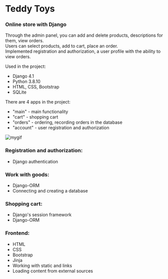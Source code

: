 # Teddy Toys
### Online store with Django


Through the admin panel, you can add and delete products, descriptions for them, view orders.  
Users can select products, add to cart, place an order.  
Implemented registration and authorization, a user profile with the ability to view orders.

Used in the project:
- Django 4.1
- Python 3.8.10
- HTML, CSS, Bootstrap
- SQLite

There are 4 apps in the project:
- "main" - main functionality 
- "cart" - shopping cart
- "orders" - ordering, recording orders in the database
- "account" - user registration and authorization

![mygif](https://github.com/KurhanovichPy/teddy_toys/blob/master/presentation.gif)

### Registration and authorization:
- Django authentication

### Work with goods:
- Django-ORM
- Connecting and creating a database

### Shopping cart:
- Django's session framework
- Django-ORM

### Frontend:
- HTML
- CSS
- Bootstrap
- Jinja
- Working with static and links
- Loading content from external sources
